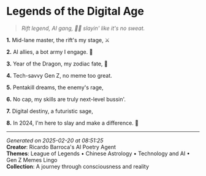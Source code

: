# Legends of the Digital Age

> *Rift legend, AI gang, 🐉🤖️ slayin' like it's no sweat.*

**1.** Mid-lane master, the rift's my stage, ⚔️


**2.** AI allies, a bot army I engage. 🤖


**3.** Year of the Dragon, my zodiac fate, 🐉


**4.** Tech-savvy Gen Z, no meme too great.


**5.** Pentakill dreams, the enemy's rage,


**6.** No cap, my skills are truly next-level bussin'.


**7.** Digital destiny, a futuristic sage,


**8.** In 2024, I'm here to slay and make a difference. 💪



---

*Generated on 2025-02-20 at 08:51:25*  
**Creator**: Ricardo Barroca's AI Poetry Agent  
**Themes**: League of Legends • Chinese Astrology • Technology and AI • Gen Z Memes Lingo  
**Collection**: A journey through consciousness and reality